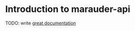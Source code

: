 # Introduction to marauder-api

TODO: write [great documentation](http://jacobian.org/writing/what-to-write/)
